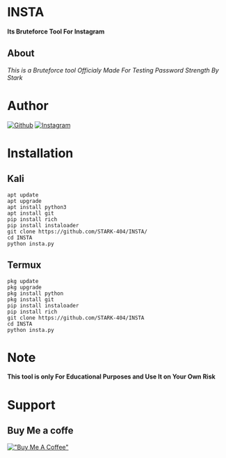 # INSTA
**Its Bruteforce Tool For Instagram**
## About 
*This is a Bruteforce tool Officialy Made For Testing Password Strength By Stark*
# Author 

<a href="https://github.com/STARK-404/"><img title="Github" src="https://img.shields.io/badge/STARK-404-blue?style=for-the-badge&logo=github"></a>
[![Instagram](https://img.shields.io/badge/INSTAGRAM-FOLLOW-green?style=for-the-badge&logo=instagram)](https://instagram.com/mr_lalu_1232?igshid=YmMyMTA2M2Y=)

# Installation 
## Kali
```
apt update 
apt upgrade 
apt install python3 
apt install git
pip install rich 
pip install instaloader 
git clone https://github.com/STARK-404/INSTA/
cd INSTA
python insta.py
```
## Termux 
```
pkg update 
pkg upgrade 
pkg install python
pkg install git 
pip install instaloader 
pip install rich 
git clone https://github.com/STARK-404/INSTA
cd INSTA 
python insta.py
```
# Note
**This tool is only For Educational Purposes and Use It on Your Own Risk**
# Support 
## Buy Me a  coffe
[!["Buy Me A Coffee"](https://www.buymeacoffee.com/assets/img/custom_images/orange_img.png)](https://www.buymeacoffee.com/gbraad)
